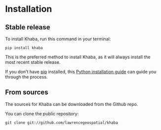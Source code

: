 # Installation

## Stable release

To install Khaba, run this command in your terminal:

```
pip install khaba
```

This is the preferred method to install Khaba, as it will always install the most recent stable release.

If you don't have [pip](https://pip.pypa.io) installed, this [Python installation guide](http://docs.python-guide.org/en/latest/starting/installation/) can guide you through the process.

## From sources

The sources for Khaba can be downloaded from the Github repo.

You can clone the public repository:

```
git clone git://github.com/lawrencegeospatial/khaba
```
